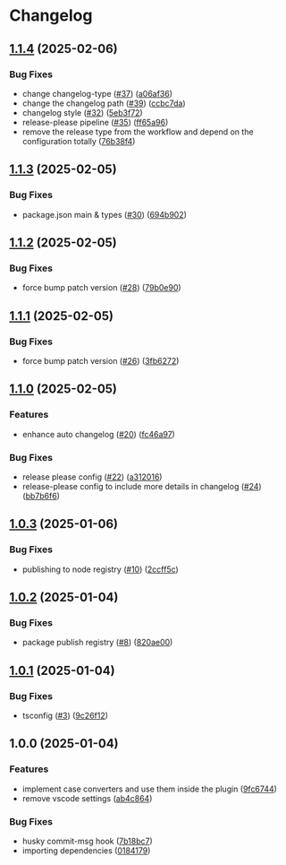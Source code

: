 # Changelog

## [1.1.4](https://github.com/muhammedkamel/mongoose-collection-naming-plugin/compare/v1.1.3...v1.1.4) (2025-02-06)


### Bug Fixes

* change changelog-type ([#37](https://github.com/muhammedkamel/mongoose-collection-naming-plugin/issues/37)) ([a06af36](https://github.com/muhammedkamel/mongoose-collection-naming-plugin/commit/a06af36daa3261a3c1cc16e7e8dacc2001e4ec27))
* change the changelog path ([#39](https://github.com/muhammedkamel/mongoose-collection-naming-plugin/issues/39)) ([ccbc7da](https://github.com/muhammedkamel/mongoose-collection-naming-plugin/commit/ccbc7da3ea741c883a1f1439192368e19a0b1007))
* changelog style ([#32](https://github.com/muhammedkamel/mongoose-collection-naming-plugin/issues/32)) ([5eb3f72](https://github.com/muhammedkamel/mongoose-collection-naming-plugin/commit/5eb3f72a11bf8bb1e442758781d843d1cc8cfc2e))
* release-please pipeline ([#35](https://github.com/muhammedkamel/mongoose-collection-naming-plugin/issues/35)) ([ff65a96](https://github.com/muhammedkamel/mongoose-collection-naming-plugin/commit/ff65a9670a08b52d3bfd23376a512d99151f5988))
* remove the release type from the workflow and depend on the configuration totally ([76b38f4](https://github.com/muhammedkamel/mongoose-collection-naming-plugin/commit/76b38f4a75bcf4410333b1f064213cb14c57c6c7))

## [1.1.3](https://github.com/muhammedkamel/mongoose-collection-naming-plugin/compare/v1.1.2...v1.1.3) (2025-02-05)


### Bug Fixes

* package.json main & types ([#30](https://github.com/muhammedkamel/mongoose-collection-naming-plugin/issues/30)) ([694b902](https://github.com/muhammedkamel/mongoose-collection-naming-plugin/commit/694b9022c0d661f3f8e772f29a313303a69f5a83))

## [1.1.2](https://github.com/muhammedkamel/mongoose-collection-naming-plugin/compare/v1.1.1...v1.1.2) (2025-02-05)


### Bug Fixes

* force bump patch version ([#28](https://github.com/muhammedkamel/mongoose-collection-naming-plugin/issues/28)) ([79b0e90](https://github.com/muhammedkamel/mongoose-collection-naming-plugin/commit/79b0e907da685ee4c285d7a88268695f744ef535))

## [1.1.1](https://github.com/muhammedkamel/mongoose-collection-naming-plugin/compare/v1.1.0...v1.1.1) (2025-02-05)


### Bug Fixes

* force bump patch version ([#26](https://github.com/muhammedkamel/mongoose-collection-naming-plugin/issues/26)) ([3fb6272](https://github.com/muhammedkamel/mongoose-collection-naming-plugin/commit/3fb6272f7d7ef79b46d267608ea4c23392b21abc))

## [1.1.0](https://github.com/muhammedkamel/mongoose-collection-naming-plugin/compare/v1.0.3...v1.1.0) (2025-02-05)


### Features

* enhance auto changelog ([#20](https://github.com/muhammedkamel/mongoose-collection-naming-plugin/issues/20)) ([fc46a97](https://github.com/muhammedkamel/mongoose-collection-naming-plugin/commit/fc46a977c263d0a4d8e7b1f23d494da109f80b71))


### Bug Fixes

* release please config ([#22](https://github.com/muhammedkamel/mongoose-collection-naming-plugin/issues/22)) ([a312016](https://github.com/muhammedkamel/mongoose-collection-naming-plugin/commit/a312016075b6a02b94a19027ec4a6768074ecab6))
* release-please config to include more details in changelog ([#24](https://github.com/muhammedkamel/mongoose-collection-naming-plugin/issues/24)) ([bb7b6f6](https://github.com/muhammedkamel/mongoose-collection-naming-plugin/commit/bb7b6f646038237ad82e3744444f17a0c3e227cd))

## [1.0.3](https://github.com/muhammedkamel/mongoose-collection-naming-plugin/compare/v1.0.2...v1.0.3) (2025-01-06)


### Bug Fixes

* publishing to node registry ([#10](https://github.com/muhammedkamel/mongoose-collection-naming-plugin/issues/10)) ([2ccff5c](https://github.com/muhammedkamel/mongoose-collection-naming-plugin/commit/2ccff5cfe95ef2cde616b5ace0d2e685ced5293e))

## [1.0.2](https://github.com/muhammedkamel/mongoose-collection-naming-plugin/compare/v1.0.1...v1.0.2) (2025-01-04)


### Bug Fixes

* package publish registry ([#8](https://github.com/muhammedkamel/mongoose-collection-naming-plugin/issues/8)) ([820ae00](https://github.com/muhammedkamel/mongoose-collection-naming-plugin/commit/820ae0067fd38403f37f1aecaf421c99da5af0d7))

## [1.0.1](https://github.com/muhammedkamel/mongoose-collection-naming-plugin/compare/v1.0.0...v1.0.1) (2025-01-04)


### Bug Fixes

* tsconfig ([#3](https://github.com/muhammedkamel/mongoose-collection-naming-plugin/issues/3)) ([9c26f12](https://github.com/muhammedkamel/mongoose-collection-naming-plugin/commit/9c26f121356cd352eed79fce418dd9fabea977e6))

## 1.0.0 (2025-01-04)


### Features

* implement case converters and use them inside the plugin ([9fc6744](https://github.com/muhammedkamel/mongoose-collection-naming-plugin/commit/9fc67445e83d63a23c0a23b1716cf47947949d8d))
* remove vscode settings ([ab4c864](https://github.com/muhammedkamel/mongoose-collection-naming-plugin/commit/ab4c864f2817a5be8d507b17d0dcfec81c795e54))


### Bug Fixes

* husky commit-msg hook ([7b18bc7](https://github.com/muhammedkamel/mongoose-collection-naming-plugin/commit/7b18bc72cb02bc0ed91457b606a2c5c43356854a))
* importing dependencies ([0184179](https://github.com/muhammedkamel/mongoose-collection-naming-plugin/commit/01841795b124ddf5db3c37fab0180ce0876851a0))
